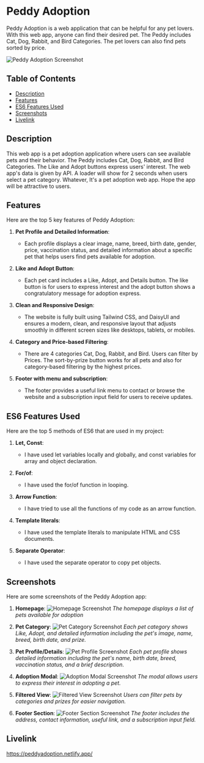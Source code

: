# Peddy Adoption
Peddy Adoption is a web application that can be helpful for any pet lovers. With this web app, anyone can find their desired pet. The Peddy includes Cat, Dog, Rabbit, and Bird Categories. The pet lovers can also find pets sorted by price. 

![Peddy Adoption Screenshot](https://github.com/programming-hero-web-course2/b10a6-pet-adoption-indrojitmondal/blob/main/images/peddyAdoption.png)

## Table of Contents
- [Description](#description)
- [Features](#features)
- [ES6 Features Used](#es6-features-used)
- [Screenshots](#screenshots)
- [Livelink](#livelink)

## Description
This web app is a pet adoption application where users can see available pets and their behavior. The Peddy includes Cat, Dog, Rabbit, and Bird Categories. The Like and Adopt buttons express users' interest. The web app's data is given by API. A loader will show for 2 seconds when users select a pet category. Whatever, It's a pet adoption web app. Hope the app will be attractive to users.
## Features
Here are the top 5 key features of Peddy Adoption:
1. **Pet Profile and Detailed Information**:
   - Each profile displays a clear image, name, breed, birth date, gender, price, vaccination status, and detailed information about a specific pet that helps users find pets available for adoption.
   
2. **Like and Adopt Button**:
   - Each pet card includes a Like, Adopt, and Details button. The like button is for users to express interest and the adopt button shows a congratulatory message for adoption express.
     
3. **Clean and Responsive Design**:
   - The website is fully built using Tailwind CSS, and DaisyUI and ensures a modern, clean, and responsive layout that adjusts smoothly in different screen sizes like desktops, tablets, or mobiles.

4. **Category and Price-based Filtering**:
   - There are 4 categories Cat, Dog, Rabbit, and Bird. Users can filter by Prices. The sort-by-prize button works for all pets and also for category-based filtering by the highest prices.  

5. **Footer with menu and subscription**:
   - The footer provides a useful link menu to contact or browse the website and a subscription input field for users to receive updates.

## ES6 Features Used
Here are the top 5 methods of ES6 that are used in my project:
1. **Let, Const**:
   - I have used let variables locally and globally, and const variables for array and object declaration.
   
2. **For/of**:
   - I have used the for/of function in looping.
     
3. **Arrow Function**:
   - I have tried to use all the functions of my code as an arrow function.

4. **Template literals**:
   - I have used the template literals to manipulate HTML and CSS documents.

5. **Separate Operator**:
   - I have used the separate operator to copy pet objects.

## Screenshots
Here are some screenshots of the Peddy Adoption app:

1. **Homepage**:
   ![Homepage Screenshot](https://github.com/programming-hero-web-course2/b10a6-pet-adoption-indrojitmondal/blob/main/images/peddyAdoption.png)
   *The homepage displays a list of pets available for adoption*

3. **Pet Category**:
   ![Pet Category Screenshot](https://github.com/programming-hero-web-course2/b10a6-pet-adoption-indrojitmondal/blob/main/images/category.png)
   *Each pet category shows Like, Adopt, and detailed information including the pet's image, name, breed, birth date, and prize.*

2. **Pet Profile/Details**:
   ![Pet Profile Screenshot](https://github.com/programming-hero-web-course2/b10a6-pet-adoption-indrojitmondal/blob/main/images/petprofile.png)
   *Each pet profile shows detailed information including the pet's name, birth date, breed, vaccination status, and a brief description.*

3. **Adoption Modal**:
   ![Adoption Modal Screenshot](https://github.com/programming-hero-web-course2/b10a6-pet-adoption-indrojitmondal/blob/main/images/petadopt.png)
   *The modal allows users to express their interest in adopting a pet.*

5. **Filtered View**:
   ![Filtered View Screenshot](https://github.com/programming-hero-web-course2/b10a6-pet-adoption-indrojitmondal/blob/main/images/filtering.png)
   *Users can filter pets by categories and prizes for easier navigation.*

7. **Footer Section**:
   ![Footer Section Screenshot](https://github.com/programming-hero-web-course2/b10a6-pet-adoption-indrojitmondal/blob/main/images/footer.png)
   *The footer includes the address, contact information, useful link, and a subscription input field.*

## Livelink
https://peddyadoption.netlify.app/
